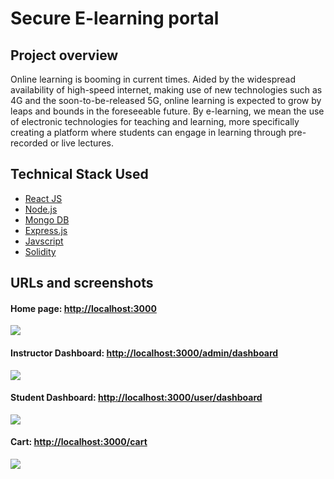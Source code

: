 # Secure E-learning portal 
## Project overview
Online learning is booming in current times. Aided by the widespread availability of high-speed internet, making use of new technologies such as 4G and the soon-to-be-released 5G, online learning is expected to grow by leaps and bounds in the foreseeable future. By e-learning, we mean the use of electronic technologies for teaching and learning, more specifically creating a platform where students can engage in learning through pre-recorded or live lectures.

## Technical Stack Used
 - [React JS](https://reactjs.org/)
 - [Node.js](https://nodejs.org/)
 - [Mongo DB](https://www.mongodb.com/)
 - [Express.js](https://expressjs.com/)
 - [Javscript](https://www.javascript.com/)
 - [Solidity](https://docs.soliditylang.org/en/v0.8.4/)

##  URLs and screenshots

#### Home page: [http://localhost:3000](http://localhost:3000)
![](https://i.imgur.com/C3dvLmo.png)

#### Instructor Dashboard: [http://localhost:3000/admin/dashboard](http://localhost:3000/admin/dashboard)
![](https://i.imgur.com/KEfJo3N.png)

#### Student Dashboard: [http://localhost:3000/user/dashboard](http://localhost:3000/user/dashboard)
![](https://i.imgur.com/Uw3fevU.png)

#### Cart: [http://localhost:3000/cart](http://localhost:3000/cart)
![](https://i.imgur.com/DyI3Rxp.png)
